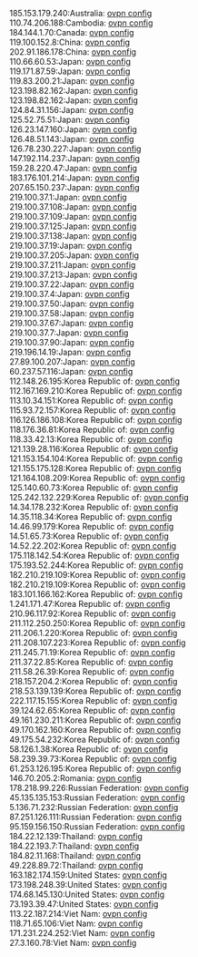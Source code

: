 185.153.179.240:Australia: [ovpn config](vpn/185_153_179_240.ovpn)  
110.74.206.188:Cambodia: [ovpn config](vpn/110_74_206_188.ovpn)  
184.144.1.70:Canada: [ovpn config](vpn/184_144_1_70.ovpn)  
119.100.152.8:China: [ovpn config](vpn/119_100_152_8.ovpn)  
202.91.186.178:China: [ovpn config](vpn/202_91_186_178.ovpn)  
110.66.60.53:Japan: [ovpn config](vpn/110_66_60_53.ovpn)  
119.171.87.59:Japan: [ovpn config](vpn/119_171_87_59.ovpn)  
119.83.200.21:Japan: [ovpn config](vpn/119_83_200_21.ovpn)  
123.198.82.162:Japan: [ovpn config](vpn/123_198_82_162.ovpn)  
123.198.82.162:Japan: [ovpn config](vpn/123_198_82_162.ovpn)  
124.84.31.156:Japan: [ovpn config](vpn/124_84_31_156.ovpn)  
125.52.75.51:Japan: [ovpn config](vpn/125_52_75_51.ovpn)  
126.23.147.160:Japan: [ovpn config](vpn/126_23_147_160.ovpn)  
126.48.51.143:Japan: [ovpn config](vpn/126_48_51_143.ovpn)  
126.78.230.227:Japan: [ovpn config](vpn/126_78_230_227.ovpn)  
147.192.114.237:Japan: [ovpn config](vpn/147_192_114_237.ovpn)  
159.28.220.47:Japan: [ovpn config](vpn/159_28_220_47.ovpn)  
183.176.101.214:Japan: [ovpn config](vpn/183_176_101_214.ovpn)  
207.65.150.237:Japan: [ovpn config](vpn/207_65_150_237.ovpn)  
219.100.37.1:Japan: [ovpn config](vpn/219_100_37_1.ovpn)  
219.100.37.108:Japan: [ovpn config](vpn/219_100_37_108.ovpn)  
219.100.37.109:Japan: [ovpn config](vpn/219_100_37_109.ovpn)  
219.100.37.125:Japan: [ovpn config](vpn/219_100_37_125.ovpn)  
219.100.37.138:Japan: [ovpn config](vpn/219_100_37_138.ovpn)  
219.100.37.19:Japan: [ovpn config](vpn/219_100_37_19.ovpn)  
219.100.37.205:Japan: [ovpn config](vpn/219_100_37_205.ovpn)  
219.100.37.211:Japan: [ovpn config](vpn/219_100_37_211.ovpn)  
219.100.37.213:Japan: [ovpn config](vpn/219_100_37_213.ovpn)  
219.100.37.22:Japan: [ovpn config](vpn/219_100_37_22.ovpn)  
219.100.37.4:Japan: [ovpn config](vpn/219_100_37_4.ovpn)  
219.100.37.50:Japan: [ovpn config](vpn/219_100_37_50.ovpn)  
219.100.37.58:Japan: [ovpn config](vpn/219_100_37_58.ovpn)  
219.100.37.67:Japan: [ovpn config](vpn/219_100_37_67.ovpn)  
219.100.37.7:Japan: [ovpn config](vpn/219_100_37_7.ovpn)  
219.100.37.90:Japan: [ovpn config](vpn/219_100_37_90.ovpn)  
219.196.14.19:Japan: [ovpn config](vpn/219_196_14_19.ovpn)  
27.89.100.207:Japan: [ovpn config](vpn/27_89_100_207.ovpn)  
60.237.57.116:Japan: [ovpn config](vpn/60_237_57_116.ovpn)  
112.148.26.195:Korea Republic of: [ovpn config](vpn/112_148_26_195.ovpn)  
112.167.169.210:Korea Republic of: [ovpn config](vpn/112_167_169_210.ovpn)  
113.10.34.151:Korea Republic of: [ovpn config](vpn/113_10_34_151.ovpn)  
115.93.72.157:Korea Republic of: [ovpn config](vpn/115_93_72_157.ovpn)  
116.126.186.108:Korea Republic of: [ovpn config](vpn/116_126_186_108.ovpn)  
118.176.36.81:Korea Republic of: [ovpn config](vpn/118_176_36_81.ovpn)  
118.33.42.13:Korea Republic of: [ovpn config](vpn/118_33_42_13.ovpn)  
121.139.28.116:Korea Republic of: [ovpn config](vpn/121_139_28_116.ovpn)  
121.153.154.104:Korea Republic of: [ovpn config](vpn/121_153_154_104.ovpn)  
121.155.175.128:Korea Republic of: [ovpn config](vpn/121_155_175_128.ovpn)  
121.164.108.209:Korea Republic of: [ovpn config](vpn/121_164_108_209.ovpn)  
125.140.60.73:Korea Republic of: [ovpn config](vpn/125_140_60_73.ovpn)  
125.242.132.229:Korea Republic of: [ovpn config](vpn/125_242_132_229.ovpn)  
14.34.178.232:Korea Republic of: [ovpn config](vpn/14_34_178_232.ovpn)  
14.35.118.34:Korea Republic of: [ovpn config](vpn/14_35_118_34.ovpn)  
14.46.99.179:Korea Republic of: [ovpn config](vpn/14_46_99_179.ovpn)  
14.51.65.73:Korea Republic of: [ovpn config](vpn/14_51_65_73.ovpn)  
14.52.22.202:Korea Republic of: [ovpn config](vpn/14_52_22_202.ovpn)  
175.118.142.54:Korea Republic of: [ovpn config](vpn/175_118_142_54.ovpn)  
175.193.52.244:Korea Republic of: [ovpn config](vpn/175_193_52_244.ovpn)  
182.210.219.109:Korea Republic of: [ovpn config](vpn/182_210_219_109.ovpn)  
182.210.219.109:Korea Republic of: [ovpn config](vpn/182_210_219_109.ovpn)  
183.101.166.162:Korea Republic of: [ovpn config](vpn/183_101_166_162.ovpn)  
1.241.171.47:Korea Republic of: [ovpn config](vpn/1_241_171_47.ovpn)  
210.96.117.92:Korea Republic of: [ovpn config](vpn/210_96_117_92.ovpn)  
211.112.250.250:Korea Republic of: [ovpn config](vpn/211_112_250_250.ovpn)  
211.206.1.220:Korea Republic of: [ovpn config](vpn/211_206_1_220.ovpn)  
211.208.107.223:Korea Republic of: [ovpn config](vpn/211_208_107_223.ovpn)  
211.245.71.19:Korea Republic of: [ovpn config](vpn/211_245_71_19.ovpn)  
211.37.22.85:Korea Republic of: [ovpn config](vpn/211_37_22_85.ovpn)  
211.58.26.39:Korea Republic of: [ovpn config](vpn/211_58_26_39.ovpn)  
218.157.204.2:Korea Republic of: [ovpn config](vpn/218_157_204_2.ovpn)  
218.53.139.139:Korea Republic of: [ovpn config](vpn/218_53_139_139.ovpn)  
222.117.15.155:Korea Republic of: [ovpn config](vpn/222_117_15_155.ovpn)  
39.124.62.65:Korea Republic of: [ovpn config](vpn/39_124_62_65.ovpn)  
49.161.230.211:Korea Republic of: [ovpn config](vpn/49_161_230_211.ovpn)  
49.170.162.160:Korea Republic of: [ovpn config](vpn/49_170_162_160.ovpn)  
49.175.54.232:Korea Republic of: [ovpn config](vpn/49_175_54_232.ovpn)  
58.126.1.38:Korea Republic of: [ovpn config](vpn/58_126_1_38.ovpn)  
58.239.39.73:Korea Republic of: [ovpn config](vpn/58_239_39_73.ovpn)  
61.253.126.195:Korea Republic of: [ovpn config](vpn/61_253_126_195.ovpn)  
146.70.205.2:Romania: [ovpn config](vpn/146_70_205_2.ovpn)  
178.218.99.226:Russian Federation: [ovpn config](vpn/178_218_99_226.ovpn)  
45.135.135.153:Russian Federation: [ovpn config](vpn/45_135_135_153.ovpn)  
5.136.71.232:Russian Federation: [ovpn config](vpn/5_136_71_232.ovpn)  
87.251.126.111:Russian Federation: [ovpn config](vpn/87_251_126_111.ovpn)  
95.159.156.150:Russian Federation: [ovpn config](vpn/95_159_156_150.ovpn)  
184.22.12.139:Thailand: [ovpn config](vpn/184_22_12_139.ovpn)  
184.22.193.7:Thailand: [ovpn config](vpn/184_22_193_7.ovpn)  
184.82.11.168:Thailand: [ovpn config](vpn/184_82_11_168.ovpn)  
49.228.89.72:Thailand: [ovpn config](vpn/49_228_89_72.ovpn)  
163.182.174.159:United States: [ovpn config](vpn/163_182_174_159.ovpn)  
173.198.248.39:United States: [ovpn config](vpn/173_198_248_39.ovpn)  
174.68.145.130:United States: [ovpn config](vpn/174_68_145_130.ovpn)  
73.193.39.47:United States: [ovpn config](vpn/73_193_39_47.ovpn)  
113.22.187.214:Viet Nam: [ovpn config](vpn/113_22_187_214.ovpn)  
118.71.65.106:Viet Nam: [ovpn config](vpn/118_71_65_106.ovpn)  
171.231.224.252:Viet Nam: [ovpn config](vpn/171_231_224_252.ovpn)  
27.3.160.78:Viet Nam: [ovpn config](vpn/27_3_160_78.ovpn)  
